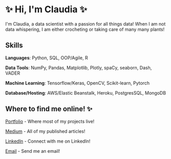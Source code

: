 

# ✨ Hi, I'm Claudia ✨ #



I'm Claudia, a data scientist with a passion for all things data! When I am not data whispering, I am either crocheting or taking care of many many plants!


## Skills 

**Languages**: Python, SQL, OOP/Agile, R

**Data Tools**: NumPy, Pandas, Matplotlib, Plotly, spaCy, seaborn, Dash, VADER

**Machine Learning**: Tensorflow/Keras, OpenCV, Scikit-learn, Pytorch

**Database/Hosting**: AWS/Elastic Beanstalk, Heroku, PostgresSQL, MongoDB


## Where to find me online! ✨ 
 
[Portfolio](https://gusty-voyage-b12.notion.site/Claudia-Chajon-1cce960e174c4d7faa62b940e55a95d5) - Where most of my projects live!

[Medium](https://claudia-chajon.medium.com/) - All of my published articles!

[LinkedIn](https://www.linkedin.com/in/claudia-chajon/) - Connect with me on LinkedIn!

[Email](mailto:claudia.chajon@gmail.com) - Send me an email!




<!--
**claudiasofiaC/claudiasofiaC** is a ✨ _special_ ✨ repository because its `README.md` (this file) appears on your GitHub profile.

-->
